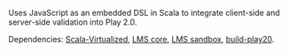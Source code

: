 Uses JavaScript as an embedded DSL in Scala to integrate client-side
and server-side validation into Play 2.0.

Dependencies:
[Scala-Virtualized](https://github.com/gkossakowski/scala/tree/play20), 
[LMS core](https://github.com/gkossakowski/virtualization-lms-core), 
[LMS sandbox](https://github.com/namin/lms-sandbox), 
[build-play20](https://github.com/gkossakowski/build-play20).
